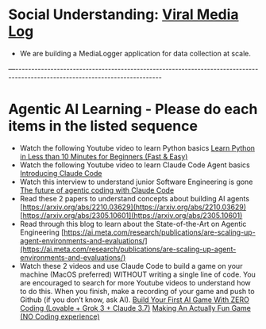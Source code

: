 # Social Understanding: [Viral Media Log](https://docs.google.com/spreadsheets/d/13tR5eTLg3LC49wWHhsuYYZ_hOWReWcAn9JRxfMihUW0/edit?gid=0#gid=0)

* We are building a MediaLogger application for data collection at scale. 

—----------------------------------------------------------------------------------------------------------------------------

# Agentic AI Learning - Please do each items in the listed sequence

* Watch the following Youtube video to learn Python basics
  [Learn Python in Less than 10 Minutes for Beginners (Fast & Easy)](https://www.youtube.com/watch?v=fWjsdhR3z3c)
* Watch the following Youtube video to learn Claude Code Agent basics
  [Introducing Claude Code](https://www.youtube.com/watch?v=AJpK3YTTKZ4)
* Watch this interview to understand junior Software Engineering is gone
  [The future of agentic coding with Claude Code](https://www.youtube.com/watch?v=iF9iV4xponk)
* Read these 2 papers to understand concepts about building AI agents
  [https://arxiv.org/abs/2210.03629](https://arxiv.org/abs/2210.03629)
  [https://arxiv.org/abs/2305.10601](https://arxiv.org/abs/2305.10601)
* Read through this blog to learn about the State-of-the-Art on Agentic Engineering
  [https://ai.meta.com/research/publications/are-scaling-up-agent-environments-and-evaluations/](https://ai.meta.com/research/publications/are-scaling-up-agent-environments-and-evaluations/)
* Watch these 2 videos and use Claude Code to build a game on your machine (MacOS preferred) WITHOUT writing a single line of code. You are encouraged to search for more Youtube videos to understand how to do this. When you finish, make a recording of your game and push to Github (if you don’t know, ask AI).
  [Build Your First AI Game With ZERO Coding (Lovable + Grok 3 + Claude 3.7)](https://www.youtube.com/watch?v=xWJDvub8Hws)
  [Making An Actually Fun Game (NO Coding experience)](https://www.youtube.com/watch?v=aa-Fu5Qw91M&t=216s)
